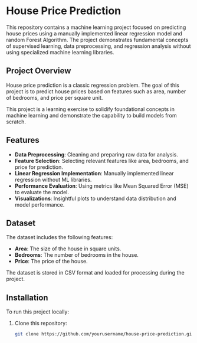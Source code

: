 # House Price Prediction

This repository contains a machine learning project focused on predicting house prices using a manually implemented linear regression model and random Forest Algorithm. The project demonstrates fundamental concepts of supervised learning, data preprocessing, and regression analysis without using specialized machine learning libraries.

## Project Overview

House price prediction is a classic regression problem. The goal of this project is to predict house prices based on features such as area, number of bedrooms, and price per square unit. 

This project is a learning exercise to solidify foundational concepts in machine learning and demonstrate the capability to build models from scratch.

## Features

- **Data Preprocessing**: Cleaning and preparing raw data for analysis.
- **Feature Selection**: Selecting relevant features like area, bedrooms, and price for prediction.
- **Linear Regression Implementation**: Manually implemented linear regression without ML libraries.
- **Performance Evaluation**: Using metrics like Mean Squared Error (MSE) to evaluate the model.
- **Visualizations**: Insightful plots to understand data distribution and model performance.

## Dataset

The dataset includes the following features:
- **Area**: The size of the house in square units.
- **Bedrooms**: The number of bedrooms in the house.
- **Price**: The price of the house.

The dataset is stored in CSV format and loaded for processing during the project.

## Installation

To run this project locally:
1. Clone this repository:
   ```bash
   git clone https://github.com/yourusername/house-price-prediction.git
